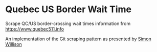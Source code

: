 # Quebec US Border Wait Time
Scrape QC/US border-crossing wait times information from https://www.quebec511.info

An implementation of the Git scraping pattern as presented by [Simon Willison](https://github.com/simonw)
